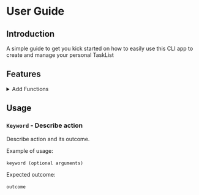 # User Guide 

## Introduction
A simple guide to get you kick started on how to easily use this CLI app to create and manage your personal TaskList
## Features 
<details>
<summary>
Add Functions
</summary>
Here are the commands to add different types of tasks into your tasklist  
<br>
<br>
<details>
<summary>

`todo` - Add Todo

</summary>
<br>
Type "todo" followed by a space and then type in the 'todo' you wish to add into your list
<br>
<br>

![Todo](./Images/todo.png)
</details>

<details>
<summary>

`deadline` - Add deadline

</summary>
<br>
Type "deadline" followed by description of deadline, then followed by  "/by" followed by a space and then type the rest of the description
<br>
Input date via 'YYYY-MM-DD' format and time in 'HH:MM' format if you wish to add date and time
<br>
<br>

![Deadline](./Images/deadline.png)
</details>
<details>
<summary>

`event` - Add event
</summary>
<br>
*Type "event" followed by description of event, then followed by "/at" followed by a space and then type in ther rest of the description
<br>
*Input date via 'YYYY-MM-DD' format and time in 'HH:MM' format if you wish to add date and time
<br>
<br>

![Event](./Images/event.png)
</details>
</details>

## Usage

### `Keyword` - Describe action

Describe action and its outcome.

Example of usage: 

`keyword (optional arguments)`

Expected outcome:

`outcome`
